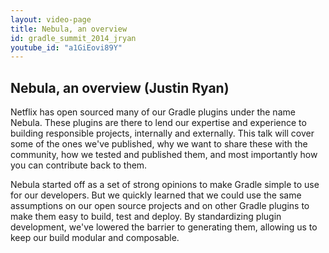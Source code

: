 ```yaml
---
layout: video-page
title: Nebula, an overview
id: gradle_summit_2014_jryan   
youtube_id: "a1GiEovi89Y"
---                     
```

                        
## Nebula, an overview (Justin Ryan)

Netflix has open sourced many of our Gradle plugins under the name Nebula. These plugins are there to lend our expertise and experience to building responsible projects, internally and externally. This talk will cover some of the ones we've published, why we want to share these with the community, how we tested and published them, and most importantly how you can contribute back to them.

Nebula started off as a set of strong opinions to make Gradle simple to use for our developers. But we quickly learned that we could use the same assumptions on our open source projects and on other Gradle plugins to make them easy to build, test and deploy. By standardizing plugin development, we've lowered the barrier to generating them, allowing us to keep our build modular and composable.

